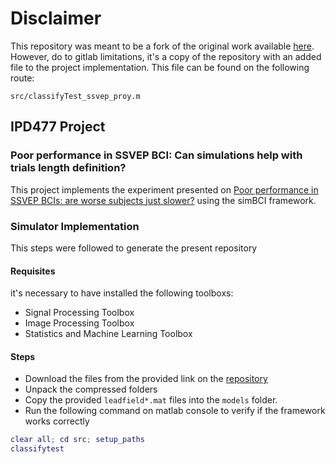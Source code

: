 # Disclaimer
This repository was meant to be a fork of the original work available [here](https://gitlab.inria.fr/sb/simbci/-/tree/master). However, do to gitlab limitations, it's a copy of the repository with an added file to the project implementation.
This file can be found on the following route:
```
src/classifyTest_ssvep_proy.m
```


## IPD477 Project
### Poor performance in SSVEP BCI: Can simulations help with trials length definition?

This project implements the experiment presented on [Poor performance in SSVEP BCIs: are worse subjects just slower?](https://pubmed.ncbi.nlm.nih.gov/23366764/) using the simBCI framework.


### Simulator Implementation
This steps were followed to generate the present repository

#### Requisites
it's necessary to have installed the following toolboxs:
* Signal Processing Toolbox
* Image Processing Toolbox
* Statistics and Machine Learning Toolbox

#### Steps

* Download the files from the provided link on the [repository](http://openvibe.inria.fr/pub/src/simbci/)
* Unpack the compressed folders
* Copy the provided `leadfield*.mat` files into the 
`models` folder.
* Run the following command on matlab console to verify if the framework works correctly
```matlab
clear all; cd src; setup_paths
classifytest
```